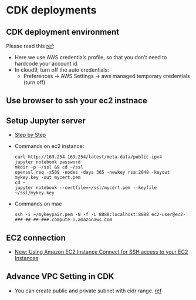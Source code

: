 # CDK deployments

## CDK deployment environment

Please read this [ref](https://docs.aws.amazon.com/cdk/latest/guide/environments.html):

* Here we use AWS credentials profile, so that you don't need to hardcode your account id.
* In cloud9, turn off the auto credentials:
  * Preferences -> AWS Settings -> aws managed temporary credentials (turn off)

## Use browser to ssh your ec2 instnace

## Setup Jupyter server
* [Step by Step](https://docs.aws.amazon.com/dlami/latest/devguide/setup-jupyter-config.html)
* Commands on ec2 instance:

  ```
  curl http://169.254.169.254/latest/meta-data/public-ipv4
  jupyter notebook password
  mkdir -p ~/ssl && cd ~/ssl
  openssl req -x509 -nodes -days 365 -newkey rsa:2048 -keyout mykey.key -out mycert.pem
  cd ~
  jupyter notebook --certfile=~/ssl/mycert.pem --keyfile ~/ssl/mykey.key
  ```
* Commands on mac
  ```
  ssh -i ~/mykeypair.pem -N -f -L 8888:localhost:8888 ec2-user@ec2-###-##-##-###.compute-1.amazonaws.com
  ```

## EC2 connection

* [New: Using Amazon EC2 Instance Connect for SSH access to your EC2 Instances](https://aws.amazon.com/de/blogs/compute/new-using-amazon-ec2-instance-connect-for-ssh-access-to-your-ec2-instances/)

## Advance VPC Setting in CDK

* You can create public and private subnet with cidr range. [ref](https://docs.aws.amazon.com/cdk/api/latest/docs/aws-ec2-readme.html#advanced-subnet-configuration)
